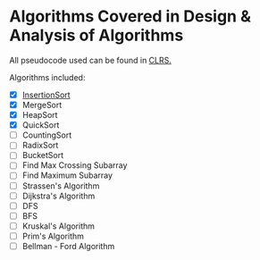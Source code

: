 # Algorithms Covered in Design &amp; Analysis of Algorithms

All pseudocode used can be found in <a href="https://mitpress.mit.edu/books/introduction-algorithms">CLRS.</a><br>

Algorithms included:

- [x] [InsertionSort](https://github.com/MaxRickettsUy/441/blob/master/sorting/insertionSort.py)
- [x] MergeSort
- [x] HeapSort
- [x] QuickSort
- [ ] CountingSort
- [ ] RadixSort
- [ ] BucketSort
- [ ] Find Max Crossing Subarray
- [ ] Find Maximum Subarray
- [ ] Strassen's Algorithm
- [ ] Dijkstra's Algorithm
- [ ] DFS
- [ ] BFS 
- [ ] Kruskal's Algorithm
- [ ] Prim's Algorithm
- [ ] Bellman - Ford Algorithm
